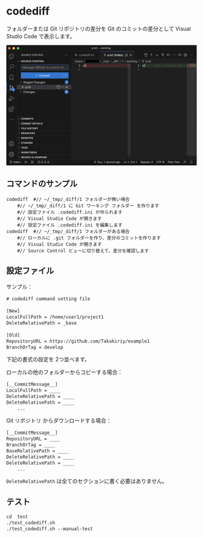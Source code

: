 # codediff

フォルダーまたは Git リポジトリの差分を
Git のコミットの差分として Visual Studio Code で表示します。

![スクショ](./codediff.png)

## コマンドのサンプル

    codediff  #// ~/_tmp/_diff/1 フォルダーが無い場合
        #// ~/_tmp/_diff/1 に Git ワーキング フォルダー を作ります
        #// 設定ファイル .codediff.ini が作られます
        #// Visual Studio Code が開きます
        #// 設定ファイル .codediff.ini を編集します
    codediff  #// ~/_tmp/_diff/1 フォルダーがある場合
        #// ローカルに .git フォルダーを作り、差分のコミットを作ります
        #// Visual Studio Code が開きます
        #// Source Control ビューに切り替えて、差分を確認します

## 設定ファイル

サンプル：

    # codediff command setting file

    [New]
    LocalFullPath = /home/user1/project1
    DeleteRelativePath = _base

    [Old]
    RepositoryURL = https://github.com/Takakiriy/example1
    BranchOrTag = develop

下記の書式の設定を 2つ並べます。

ローカルの他のフォルダーからコピーする場合：

    [__CommitMessage__]
    LocalFullPath = ____
    DeleteRelativePath = ____
    DeleteRelativePath = ____
        ...
    
Git リポジトリ からダウンロードする場合：

    [__CommitMessage__]
    RepositoryURL = ____
    BranchOrTag = ____
    BaseRelativePath = ____
    DeleteRelativePath = ____
    DeleteRelativePath = ____
        ...

`DeleteRelativePath` は全てのセクションに書く必要はありません。

## テスト

    cd  test
    ./test_codediff.sh
    ./test_codediff.sh --manual-test
